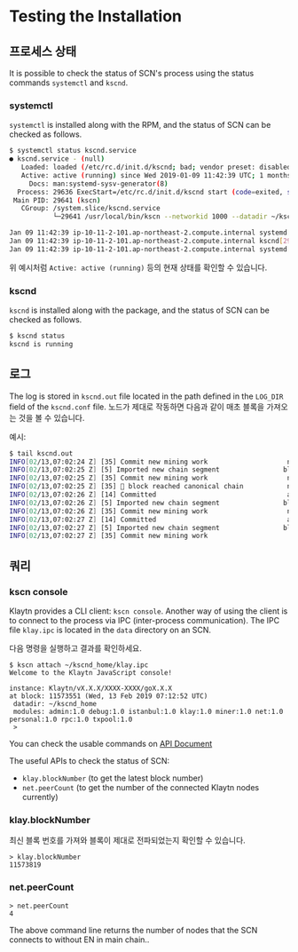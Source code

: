 # Testing the Installation

## 프로세스 상태

It is possible to check the status of SCN's process using the status commands `systemctl` and `kscnd`.

### systemctl

`systemctl` is installed along with the RPM, and the status of SCN can be checked as follows.

```bash
$ systemctl status kscnd.service
● kscnd.service - (null)
   Loaded: loaded (/etc/rc.d/init.d/kscnd; bad; vendor preset: disabled)
   Active: active (running) since Wed 2019-01-09 11:42:39 UTC; 1 months 4 days ago
     Docs: man:systemd-sysv-generator(8)
  Process: 29636 ExecStart=/etc/rc.d/init.d/kscnd start (code=exited, status=0/SUCCESS)
 Main PID: 29641 (kscn)
   CGroup: /system.slice/kscnd.service
           └─29641 /usr/local/bin/kscn --networkid 1000 --datadir ~/kscnd_home --port 32323 --srvtype fasthttp --metrics --prometheus --verbosity 3 --txpool.global...

Jan 09 11:42:39 ip-10-11-2-101.ap-northeast-2.compute.internal systemd[1]: Starting (null)...
Jan 09 11:42:39 ip-10-11-2-101.ap-northeast-2.compute.internal kscnd[29636]: Starting kscnd: [  OK  ]
Jan 09 11:42:39 ip-10-11-2-101.ap-northeast-2.compute.internal systemd[1]: Started (null).
```

위 예시처럼 `Active: active (running)` 등의 현재 상태를 확인할 수 있습니다.

### kscnd

`kscnd` is installed along with the package, and the status of SCN can be checked as follows.

```bash
$ kscnd status
kscnd is running
```

## 로그

The log is stored in `kscnd.out` file located in the path defined in the `LOG_DIR` field of the `kscnd.conf` file. 노드가 제대로 작동하면 다음과 같이 매초 블록을 가져오는 것을 볼 수 있습니다.

예시:

```bash
$ tail kscnd.out
INFO[02/13,07:02:24 Z] [35] Commit new mining work                    number=11572924 txs=0 elapsed=488.336µs
INFO[02/13,07:02:25 Z] [5] Imported new chain segment                blocks=1 txs=0 mgas=0.000     elapsed=1.800ms   mgasps=0.000       number=11572924 hash=f46d09…ffb2dc cache=1.59mB
INFO[02/13,07:02:25 Z] [35] Commit new mining work                    number=11572925 txs=0 elapsed=460.485µs
INFO[02/13,07:02:25 Z] [35] 🔗 block reached canonical chain           number=11572919 hash=01e889…524f02
INFO[02/13,07:02:26 Z] [14] Committed                                 address=0x1d4E05BB72677cB8fa576149c945b57d13F855e4 hash=1fabd3…af66fe number=11572925
INFO[02/13,07:02:26 Z] [5] Imported new chain segment                blocks=1 txs=0 mgas=0.000     elapsed=1.777ms   mgasps=0.000       number=11572925 hash=1fabd3…af66fe cache=1.59mB
INFO[02/13,07:02:26 Z] [35] Commit new mining work                    number=11572926 txs=0 elapsed=458.665µs
INFO[02/13,07:02:27 Z] [14] Committed                                 address=0x1d4E05BB72677cB8fa576149c945b57d13F855e4 hash=60b9aa…94f648 number=11572926
INFO[02/13,07:02:27 Z] [5] Imported new chain segment                blocks=1 txs=0 mgas=0.000     elapsed=1.783ms   mgasps=0.000       number=11572926 hash=60b9aa…94f648 cache=1.59mB
INFO[02/13,07:02:27 Z] [35] Commit new mining work      
```

## 쿼리

### kscn console

Klaytn provides a CLI client: `kscn console`. Another way of using the client is to connect to the process via IPC (inter-process communication). The IPC file `klay.ipc` is located in the `data` directory on an SCN.

다음 명령을 실행하고 결과를 확인하세요.

```text
$ kscn attach ~/kscnd_home/klay.ipc
Welcome to the Klaytn JavaScript console!

instance: Klaytn/vX.X.X/XXXX-XXXX/goX.X.X
at block: 11573551 (Wed, 13 Feb 2019 07:12:52 UTC)
 datadir: ~/kscnd_home
 modules: admin:1.0 debug:1.0 istanbul:1.0 klay:1.0 miner:1.0 net:1.0 personal:1.0 rpc:1.0 txpool:1.0
 >
```

You can check the usable commands on [API Document](../../../../bapp/json-rpc/README.md)

The useful APIs to check the status of SCN:

* `klay.blockNumber` (to get the latest block number)
* `net.peerCount` (to get the number of the connected Klaytn nodes currently)

### klay.blockNumber

최신 블록 번호를 가져와 블록이 제대로 전파되었는지 확인할 수 있습니다.

```text
> klay.blockNumber
11573819
```

### net.peerCount

```text
> net.peerCount
4
```

The above command line returns the number of nodes that the SCN connects to  without EN in main chain..



